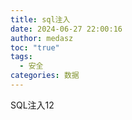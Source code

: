 ```yaml
---
title: sql注入
date: 2024-06-27 22:00:16
author: medasz
toc: "true"
tags:
  - 安全
categories: 数据
---
```

SQL注入12